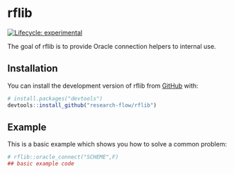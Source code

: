 
<!-- README.md is generated from README.Rmd. Please edit that file -->

# rflib

<!-- badges: start -->

[![Lifecycle:
experimental](https://img.shields.io/badge/lifecycle-experimental-orange.svg)](https://lifecycle.r-lib.org/articles/stages.html#experimental)
<!-- badges: end -->

The goal of rflib is to provide Oracle connection helpers to internal
use.

## Installation

You can install the development version of rflib from
[GitHub](https://github.com/) with:

``` r
# install.packages("devtools")
devtools::install_github("research-flow/rflib")
```

## Example

This is a basic example which shows you how to solve a common problem:

``` r
# rflib::oracle_connect("SCHEME",F)
## basic example code
```
